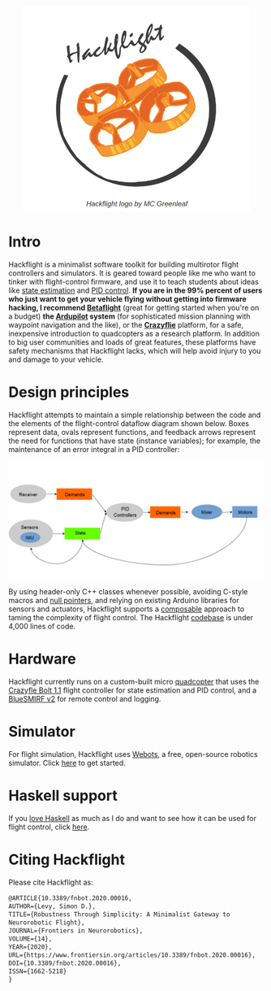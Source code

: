 <p align="center"> 
<img src="media/logo.png" width=450>
</p>

# Intro

Hackflight is a minimalist software toolkit for building multirotor flight
controllers and simulators.  It is geared toward people like me who want to
tinker with flight-control firmware, and use it to teach students about ideas
like
[state estimation](https://simondlevy.github.io/ekf-tutorial)
and
[PID control](https://en.wikipedia.org/wiki/Proportional%E2%80%93integral%E2%80%93derivative_controller).
<b>If you are in the 99% percent of
users who just want to get your vehicle flying without getting into firmware
hacking, I recommend [Betaflight](http://betaflight.com/)</b> (great for
getting started when you're on a budget)
<b>the [Ardupilot](http://copter.ardupilot.org) system</b> (for
sophisticated mission planning with waypoint navigation and the like), or
the <b>[Crazyflie](https://www.bitcraze.io/products/old-products/crazyflie-2-1/)</b>
platform, for a safe, inexpensive introduction to quadcopters as a research
platform.   In addition to big user communities and loads of great features,
these platforms have safety mechanisms that Hackflight lacks, which will help
avoid injury to you and damage to your vehicle.

# Design principles

Hackflight attempts to maintain a simple relationship between
the code and the elements of the flight-control dataflow diagram shown below.
Boxes represent data, ovals represent functions, and feedback arrows
represent the need for functions that have state (instance variables); for
example, the maintenance of an error integral in a PID controller:

<img src="media/dataflow2.png" width=700>

By using header-only C++ classes whenever possible, avoiding C-style macros and 
[null pointers](https://www.infoq.com/presentations/Null-References-The-Billion-Dollar-Mistake-Tony-Hoare/),
and relying on existing Arduino libraries for sensors and actuators,
Hackflight supports a [composable](https://www.progress.com/blogs/what-composability-why-should-you-care) 
approach to taming the complexity of flight control. The Hackflight [codebase](src/) is
under 4,000 lines of code.

# Hardware

Hackflight currently runs on a custom-built micro [quadcopter](media/boltquad2.jpg) that uses 
the [Crazyfle Bolt 1.1](https://www.bitcraze.io/products/crazyflie-bolt-1-1/)
flight controller for state estimation and PID control, and a
[BlueSMIRF v2](https://www.sparkfun.com/sparkfun-bluesmirf-v2.html) for 
remote control and logging.

# Simulator

For flight simulation, Hackflight uses [Webots](https://cyberbotics.com/),
a free, open-source robotics simulator. Click [here](webots) to get started.

# Haskell support

If you [love Haskell](https://koerbitz.me/posts/Why-I-love-Haskell.html) as much
as I do and want to see how it can be used for flight control, click [here](haskell).

# Citing Hackflight

Please cite Hackflight as:

```
@ARTICLE{10.3389/fnbot.2020.00016,
AUTHOR={Levy, Simon D.},   
TITLE={Robustness Through Simplicity: A Minimalist Gateway to Neurorobotic Flight},      
JOURNAL={Frontiers in Neurorobotics},      
VOLUME={14},           
YEAR={2020},      
URL={https://www.frontiersin.org/articles/10.3389/fnbot.2020.00016},       
DOI={10.3389/fnbot.2020.00016},      
ISSN={1662-5218}
}
```
